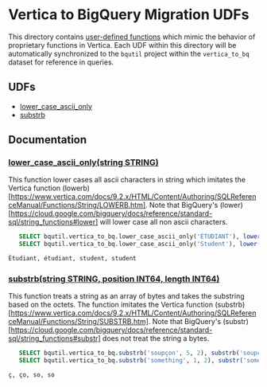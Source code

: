 # Vertica to BigQuery Migration UDFs

This directory contains [user-defined functions](https://cloud.google.com/bigquery/docs/reference/standard-sql/user-defined-functions)
which mimic the behavior of proprietary functions in Vertica. Each UDF within this
directory will be automatically synchronized to the `bqutil` project within the
`vertica_to_bq` dataset for reference in queries.

## UDFs

* [lower_case_ascii_only](#lower_case_ascii_onlystring-string)
* [substrb](#substrbstring-string-position-int64-length-int64)


## Documentation

### [lower_case_ascii_only(string STRING)](lower_case_ascii_only.sql)
This function lower cases all ascii characters in string which imitates the Vertica function (lowerb)[https://www.vertica.com/docs/9.2.x/HTML/Content/Authoring/SQLReferenceManual/Functions/String/LOWERB.htm]. Note that BigQuery's (lower)[https://cloud.google.com/bigquery/docs/reference/standard-sql/string_functions#lower] will lower case all non ascii characters.
```sql
   SELECT bqutil.vertica_to_bq.lower_case_ascii_only('ÉTUDIANT'), lower('ÉTUDIANT'); 
   SELECT bqutil.vertica_to_bq.lower_case_ascii_only('Student'), lower('Student');

Étudiant, étudiant, student, student
```


### [substrb(string STRING, position INT64, length INT64)](substr_of_bytes.sql)
This function treats a string as an array of bytes and takes the substring based on the octets. The function imitates the Vertica function (substrb)[https://www.vertica.com/docs/9.2.x/HTML/Content/Authoring/SQLReferenceManual/Functions/String/SUBSTRB.htm]. Note that BigQuery's (substr)[https://cloud.google.com/bigquery/docs/reference/standard-sql/string_functions#substr] does not treat the string a bytes.

```sql
   SELECT bqutil.vertica_to_bq.substrb('soupçon', 5, 2), substrb('soupçon', 5, 2); 
   SELECT bqutil.vertica_to_bq.substrb('something', 1, 2), substr('something', 1, 2);

ç, ço, so, so
```
